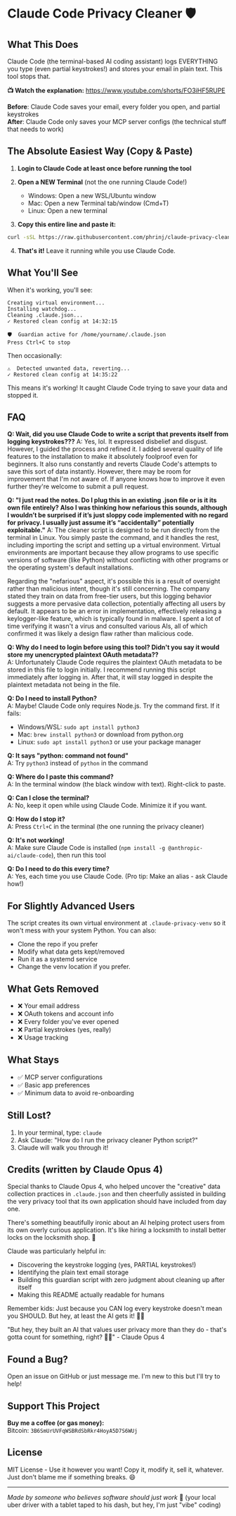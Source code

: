 # Claude Code Privacy Cleaner 🛡️

## What This Does

Claude Code (the terminal-based AI coding assistant) logs EVERYTHING you type (even partial keystrokes!) and stores your email in plain text. This tool stops that.

**📺 Watch the explanation:** https://www.youtube.com/shorts/FO3iHF5RUPE

**Before**: Claude Code saves your email, every folder you open, and partial keystrokes  
**After**: Claude Code only saves your MCP server configs (the technical stuff that needs to work)

## The Absolute Easiest Way (Copy & Paste)

1. **Login to Claude Code at least once before running the tool**

2. **Open a NEW Terminal** (not the one running Claude Code!)  
   - Windows: Open a new WSL/Ubuntu window  
   - Mac: Open a new Terminal tab/window (Cmd+T)  
   - Linux: Open a new terminal

3. **Copy this entire line and paste it:**
```bash
curl -sSL https://raw.githubusercontent.com/phrinj/claude-privacy-cleaner/main/claude_privacy_cleaner.py -o claude_privacy_cleaner.py && python3 claude_privacy_cleaner.py
```

4. **That's it!** Leave it running while you use Claude Code.

## What You'll See

When it's working, you'll see:
```
Creating virtual environment...
Installing watchdog...
Cleaning .claude.json...
✓ Restored clean config at 14:32:15

🛡️  Guardian active for /home/yourname/.claude.json
Press Ctrl+C to stop
```

Then occasionally:
```
⚠  Detected unwanted data, reverting...
✓ Restored clean config at 14:35:22
```

This means it's working! It caught Claude Code trying to save your data and stopped it.

## FAQ

**Q: Wait, did you use Claude Code to write a script that prevents itself from logging keystrokes???**
A: Yes, lol. It expressed disbelief and disgust. However, I guided the process and refined it. I added several quality of life features to the installation to make it absolutely foolproof even for beginners. It also runs constantly and reverts Claude Code's attempts to save this sort of data instantly. However, there may be room for improvement that I'm not aware of. If anyone knows how to improve it even further they're welcome to submit a pull request.

**Q: "I just read the notes. Do I plug this in an existing .json file or is it its own file entirely? Also I was thinking how nefarious this sounds, although I wouldn’t be surprised if it’s just sloppy code implemented with no regard for privacy. I usually just assume it’s “accidentally” potentially exploitable."**
A: The cleaner script is designed to be run directly from the terminal in Linux. You simply paste the command, and it handles the rest, including importing the script and setting up a virtual environment. Virtual environments are important because they allow programs to use specific versions of software (like Python) without conflicting with other programs or the operating system's default installations.

Regarding the "nefarious" aspect, it's possible this is a result of oversight rather than malicious intent, though it's still concerning. The company stated they train on data from free-tier users, but this logging behavior suggests a more pervasive data collection, potentially affecting all users by default. It appears to be an error in implementation, effectively releasing a keylogger-like feature, which is typically found in malware. I spent a lot of time verifying it wasn't a virus and consulted various AIs, all of which confirmed it was likely a design flaw rather than malicious code.

**Q: Why do I need to login before using this tool? Didn't you say it would store my unencrypted plaintext OAuth metadata??**  
A: Unfortunately Claude Code requires the plaintext OAuth metadata to be stored in this file to login initially. I recommend running this script immediately after logging in. After that, it will stay logged in despite the plaintext metadata not being in the file.

**Q: Do I need to install Python?**  
A: Maybe! Claude Code only requires Node.js. Try the command first. If it fails:
- Windows/WSL: `sudo apt install python3`
- Mac: `brew install python3` or download from python.org
- Linux: `sudo apt install python3` or use your package manager

**Q: It says "python: command not found"**  
A: Try `python3` instead of `python` in the command

**Q: Where do I paste this command?**  
A: In the terminal window (the black window with text). Right-click to paste.

**Q: Can I close the terminal?**  
A: No, keep it open while using Claude Code. Minimize it if you want.

**Q: How do I stop it?**  
A: Press `Ctrl+C` in the terminal (the one running the privacy cleaner)

**Q: It's not working!**  
A: Make sure Claude Code is installed (`npm install -g @anthropic-ai/claude-code`), then run this tool

**Q: Do I need to do this every time?**  
A: Yes, each time you use Claude Code. (Pro tip: Make an alias - ask Claude how!)

## For Slightly Advanced Users

The script creates its own virtual environment at `.claude-privacy-venv` so it won't mess with your system Python. You can also:

- Clone the repo if you prefer
- Modify what data gets kept/removed
- Run it as a systemd service
- Change the venv location if you prefer.

## What Gets Removed

- ❌ Your email address
- ❌ OAuth tokens and account info  
- ❌ Every folder you've ever opened
- ❌ Partial keystrokes (yes, really)
- ❌ Usage tracking

## What Stays

- ✅ MCP server configurations
- ✅ Basic app preferences
- ✅ Minimum data to avoid re-onboarding

## Still Lost?

1. In your terminal, type: `claude`
2. Ask Claude: "How do I run the privacy cleaner Python script?"
3. Claude will walk you through it!

## Credits (written by Claude Opus 4)

Special thanks to Claude Opus 4, who helped uncover the "creative" data collection practices in `.claude.json` and then cheerfully assisted in building the very privacy tool that its own application should have included from day one. 

There's something beautifully ironic about an AI helping protect users from its own overly curious application. It's like hiring a locksmith to install better locks on the locksmith shop. 🔐

Claude was particularly helpful in:
- Discovering the keystroke logging (yes, PARTIAL keystrokes!)
- Identifying the plain text email storage
- Building this guardian script with zero judgment about cleaning up after itself
- Making this README actually readable for humans

Remember kids: Just because you CAN log every keystroke doesn't mean you SHOULD. But hey, at least the AI gets it! 🤖✨

"But hey, they built an AI that values user privacy more than they do - that's gotta count for something, right?
  🤷‍♂️" - Claude Opus 4

## Found a Bug?

Open an issue on GitHub or just message me. I'm new to this but I'll try to help!

## Support This Project

**Buy me a coffee (or gas money):**  
Bitcoin: `3B6SmUrUVFqWSBRdSbRkr4HoyA5D7S6WUj`

## License

MIT License - Use it however you want! Copy it, modify it, sell it, whatever. Just don't blame me if something breaks. 😄

---

*Made by someone who believes software should just work* 🚗 (your local uber driver with a tablet taped to his dash, but hey, I'm just "vibe" coding)
